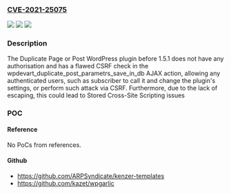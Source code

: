 ### [CVE-2021-25075](https://cve.mitre.org/cgi-bin/cvename.cgi?name=CVE-2021-25075)
![](https://img.shields.io/static/v1?label=Product&message=Duplicate%20Page%20or%20Post&color=blue)
![](https://img.shields.io/static/v1?label=Version&message=1.5.1%3C%201.5.1%20&color=brighgreen)
![](https://img.shields.io/static/v1?label=Vulnerability&message=CWE-862%20Missing%20Authorization&color=brighgreen)

### Description

The Duplicate Page or Post WordPress plugin before 1.5.1 does not have any authorisation and has a flawed CSRF check in the wpdevart_duplicate_post_parametrs_save_in_db AJAX action, allowing any authenticated users, such as subscriber to call it and change the plugin's settings, or perform such attack via CSRF. Furthermore, due to the lack of escaping, this could lead to Stored Cross-Site Scripting issues

### POC

#### Reference
No PoCs from references.

#### Github
- https://github.com/ARPSyndicate/kenzer-templates
- https://github.com/kazet/wpgarlic

